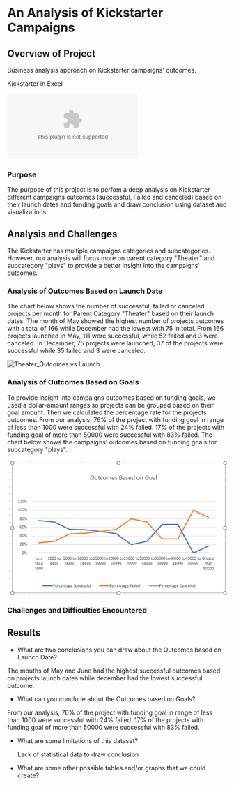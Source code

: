 # An Analysis of Kickstarter Campaigns

## Overview of Project
Business analysis approach on Kickstarter campaigns' outcomes.

Kickstarter in Excel

![Kickstarter_Challenge.zip](https://github.com/assaci/kickstarter-analysis/blob/main/Kickstarter_Challenge.zip?raw=true)

### Purpose
The purpose of this project is to perfom a deep analysis on Kickstarter different campaigns outcomes (successful, Failed and canceled) based on their launch dates and funding goals and draw conclusion using dataset and visualizations. 

## Analysis and Challenges
The Kickstarter has multiple campaigns categories and subcategories. However, our analysis will focus more on parent category "Theater" and subcategory "plays" to provide a better insight into the campaigns' outcomes. 

### Analysis of Outcomes Based on Launch Date
The chart below shows the number of successful, failed or canceled projects per month for Parent Category "Theater" based on their launch dates. The month of May showed the highest number of projects outcomes with a total of 166 while December had the lowest with 75 in total. From 166 projects launched in May, 111 were successful, while 52 failed and 3 were canceled. In December, 75 projects were launched, 37 of the projects were successful while 35 failed and 3 were canceled.

![Theater_Outcomes vs Launch](https://github.com/assaci/kickstarter-analysis/blob/main/Theater_Outcomes_vs_Launch.png?raw=true)

### Analysis of Outcomes Based on Goals
To provide insight into campaigns outcomes based on funding goals, we used a dollar-amount ranges so projects can be grouped based on their goal amount. Then we calculated the percentage rate for the projects outcomes. From our analysis, 76% of the project with funding goal in range of less than 1000 were successful with 24% failed. 17% of the projects with funding goal of more than 50000 were successful with 83% failed.
The chart below shows the campaigns' outcomes based on funding goals for subcategory "plays".

![Outcomes VS Goals](https://github.com/assaci/kickstarter-analysis/blob/main/Outcomes_VS_Goals.PNG?raw=true)

### Challenges and Difficulties Encountered



## Results

- What are two conclusions you can draw about the Outcomes based on Launch Date?
 
 
 The mouths of May and June had the highest successful outcomes based on projects launch dates while december had the lowest successful outcome.

- What can you conclude about the Outcomes based on Goals?
 
 
 From our analysis, 76% of the project with funding goal in range of less than 1000 were successful with 24% failed. 17% of the projects with funding goal of more than 50000 were successful with 83% failed.
 

- What are some limitations of this dataset?
  
  
  Lack of statistical data to draw conclusion

- What are some other possible tables and/or graphs that we could create?



















